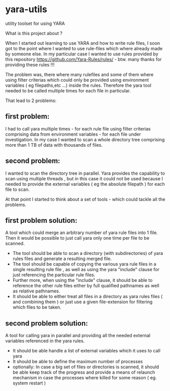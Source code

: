 # yara-utils
utility toolset for using YARA 

What is this project about ?

When I started out learning to use YARA and how to write rule files, 
I soon got to the point where I wanted to use rule-files which where already made by someone else. 
In my particular case I wanted to use rules provided by this  repository https://github.com/Yara-Rules/rules/ - btw. many thanks for providing these rules !!!

The problem was, there where many rulefiles and some of them where using filter criterias which could only be provided using environment variables ( eg filepaths,etc ...) inside the rules. 
Therefore the yara tool needed to be called multiple times for each file in particular. 

That lead to 2 problems: 

first problem: 
--------------
I had to call yara multiple times - for each rule file using filter criterias comprising data from environment variables - for each file under investigation. 
In my case I wanted to scan a whole directory tree comprising more than 1 TB of data with thousands of files.

second problem: 
---------------
I wanted to scan the directory tree in parallel. Yara provides the capability to scan using multiple threads , but in this case it could not be used 
because I needed to provide the external variables ( eg the absolute filepath ) for each file to scan.


At that point I started to think about a set of tools - which could tackle all the problems.

first problem solution:
-----------------------
A tool which could merge an arbitrary number of yara rule files into 1 file. 
Then it would be possible to just call yara only one time per file to be scanned. 

- The tool should be able to scan a directory (with subdirectories) of yara rules files and generate a resulting merged file.
- The tool should be capable of copying the various yara rule files in a single resulting rule file , as well as using 
the yara "include" clause for just referencing the particular rule files.
- Further more, when using the "include" clause,  it should be able to reference the other rule files either by full qualified pathnames as well as relative pathnames.
- It should be able to either treat all files in a directory as yara rules files ( and combining them ) or just use a given file-extension for filtering which files to be taken.


second problem solution:
------------------------
A tool for calling yara in parallel and providing all the needed external variables referenced in the yara rules. 
- It should be able handle a list of external variables which it uses to call yara 
- It should be able to define the maximum number of processes
- optionally: In case a big set of files or directories is scanned, it should be able keep track of the progress and 
  provide a means of relaunch mechanism in case the processes where killed for some reason ( eg. system restart )


 
